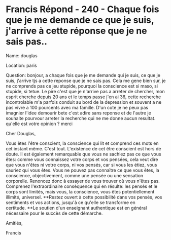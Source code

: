 # Francis Répond - 240 - Chaque fois que je me demande ce que je suis, j'arrive à cette réponse que je ne sais pas..

Name: douglas&nbsp;

Location: paris&nbsp;  

Question: bonjour, a chaque fois que je me demande qui je suis, ce que je suis, j'arrive tjs a cette reponse que je ne sais pas. Cela me gene bien sur, je ne comprends pas ce jeu stupide, pourquoi la conscience est si maso, si stupide, si tetue. Le pire c\'est que je n'arrive pas a arreter de chercher, mon esprit cherche depuis 20 ans et le temps passe j'en ai 36, cette recherche incontrolable m\'a parfois conduit au bord de la depression et souvent a ne pas vivre a 100 pourcents avec ma famille. D\'un cote je ne peux pas imagnier l\'idee demourir bete c\'est adire sans reponse et de l\'autre je souhaite pourvour arreter la recherche qui ne me donne aucun resultat. qu\'elle est votre opinion ? merci

Cher Douglas,

Vous &ecirc;tes l'&ecirc;tre conscient, la conscience qui lit et comprend ces mots en cet instant m&ecirc;me. C'est tout. L'existence de cet &ecirc;tre conscient est hors de doute. Il est &eacute;galement remarquable que vous ne sachiez pas ce que vous &ecirc;tes: comme vous connaissez votre corps et vos pens&eacute;es, cela veut dire que vous n'&ecirc;tes ni votre corps, ni vos pens&eacute;s, car si vous les &eacute;tiez, vous sauriez qui vous &ecirc;tes. Vous ne pouvez pas conna&icirc;tre ce que vous &ecirc;tes, la conscience, objectivement, comme une pens&eacute;e ou une sensation corporelle. Renoncez donc &agrave; essayer de vous trouver o&ugrave; vous n'&ecirc;tes pas. Comprenez l'extraordinaire cons&eacute;quence qui en r&eacute;sulte: les pens&eacute;s et le corps sont limit&eacute;s, mais vous, la conscience, vous &ecirc;tes potentiellement illimit&eacute;, universel.&nbsp;**Restez ouvert &agrave; cette possibilit&eacute; dans vos pens&eacute;s, vos sentiments et vos actions, jusqu'&agrave; ce qu'elle se transforme en certitude.&nbsp;**Le soutien d'un enseignant authentique est en g&eacute;n&eacute;ral n&eacute;cessaire pour le succ&egrave;s de cette d&eacute;marche.

Amiti&eacute;s,

Francis

